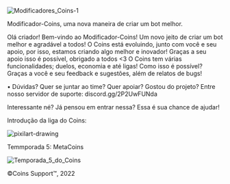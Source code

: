 ![Modificadores_Coins-1](https://user-images.githubusercontent.com/78621026/167232024-f5d94847-44a5-42aa-b12d-65241e6f4a3c.jpg)

Modificador-Coins, uma nova maneira de criar um bot melhor.

Olá criador! Bem-vindo ao Modificador-Coins! Um novo jeito de criar um bot melhor e agradável a todos!
O Coins está evoluindo, junto com você e seu apoio, por isso, estamos criando algo melhor e inovador!
Graças a seu apoio isso é possível, obrigado a todos <3
O Coins tem várias funcionalidades; duelos, economia e até ligas! Como isso é possível?
Graças a você e seu feedback e sugestões, além de relatos de bugs!

• Dúvidas? Quer se juntar ao time? Quer apoiar? Gostou do projeto? Entre  nosso servidor de suporte: discord.gg/2P2UwFUNda

Interessante né? Já pensou em entrar nessa? Essa é sua chance de ajudar!





Introdução da liga do Coins:

![pixilart-drawing](https://user-images.githubusercontent.com/78621026/167264573-6bf6f9b2-da53-4d3a-a277-45a06a0e82ad.png)



Temmporada 5: MetaCoins

![Temporada_5_do_Coins](https://user-images.githubusercontent.com/78621026/167264734-a2947085-86a7-4a29-b234-4ce8f82fd227.jpg)

©Coins Support™, 2022







